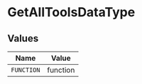 # GetAllToolsDataType


## Values

| Name       | Value      |
| ---------- | ---------- |
| `FUNCTION` | function   |